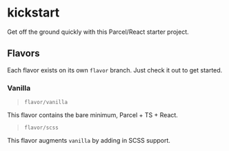 # kickstart

Get off the ground quickly with this Parcel/React starter project.

## Flavors

Each flavor exists on its own `flavor` branch. Just check it out to get started.

### Vanilla

> `flavor/vanilla`

This flavor contains the bare minimum, Parcel + TS + React.

> `flavor/scss`

This flavor augments `vanilla` by adding in SCSS support.

